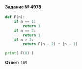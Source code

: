 #### Задание № [4978](https://inf-ege.sdamgia.ru/problem?id=4978)

```python
def F(n):
    if n == 1:
        return 1
    if n == 2:
        return 1
    if n > 2:
        return F(n - 2) * (n - 1)
        
print( F(8) )

```
**Ответ:** ``105``
